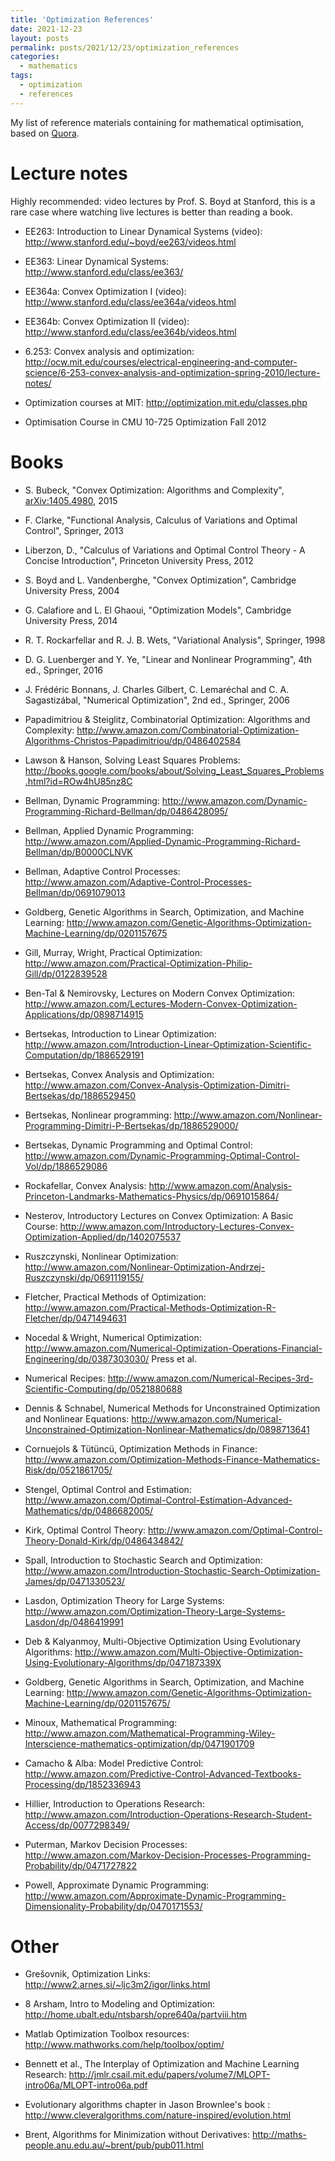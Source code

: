 ```yaml
---
title: 'Optimization References'
date: 2021-12-23
layout: posts
permalink: posts/2021/12/23/optimization_references
categories:
  - mathematics
tags: 
  - optimization
  - references 
---
```


My list of reference materials containing for mathematical optimisation, based on [Quora](https://www.quora.com/What-are-some-good-resources-to-learn-about-optimization).

# Lecture notes

Highly recommended: video lectures by Prof. S. Boyd at Stanford, this is a rare case where watching live lectures is better than reading a book.

* EE263: Introduction to Linear Dynamical Systems (video): http://www.stanford.edu/~boyd/ee263/videos.html

* EE363: Linear Dynamical Systems: http://www.stanford.edu/class/ee363/

* EE364a: Convex Optimization I (video): http://www.stanford.edu/class/ee364a/videos.html

* EE364b: Convex Optimization II (video): http://www.stanford.edu/class/ee364b/videos.html

* 6.253: Convex analysis and optimization: http://ocw.mit.edu/courses/electrical-engineering-and-computer-science/6-253-convex-analysis-and-optimization-spring-2010/lecture-notes/

* Optimization courses at MIT: http://optimization.mit.edu/classes.php

* Optimisation Course in CMU 10-725 Optimization Fall 2012


# Books

* S. Bubeck, "Convex Optimization: Algorithms and Complexity", [arXiv:1405.4980](https://arxiv.org/abs/1405.4980), 2015

* F. Clarke, "Functional Analysis, Calculus of Variations and Optimal Control", Springer, 2013
  
* Liberzon, D., "Calculus of Variations and Optimal Control Theory - A Concise Introduction", Princeton University Press, 2012

* S. Boyd and L. Vandenberghe, "Convex Optimization", Cambridge University Press, 2004

* G. Calafiore and L. El Ghaoui, "Optimization Models", Cambridge University Press, 2014
  
*  R. T. Rockarfellar and R. J. B. Wets, "Variational Analysis", Springer, 1998

* D. G. Luenberger and Y. Ye, "Linear and Nonlinear Programming", 4th ed., Springer, 2016

* J. Frédéric Bonnans, J. Charles Gilbert,  C. Lemaréchal and C. A. Sagastizábal, "Numerical Optimization", 2nd ed., Springer, 2006

* Papadimitriou & Steiglitz, Combinatorial Optimization: Algorithms and Complexity: http://www.amazon.com/Combinatorial-Optimization-Algorithms-Christos-Papadimitriou/dp/0486402584

* Lawson & Hanson, Solving Least Squares Problems: http://books.google.com/books/about/Solving_Least_Squares_Problems.html?id=ROw4hU85nz8C

* Bellman, Dynamic Programming: http://www.amazon.com/Dynamic-Programming-Richard-Bellman/dp/0486428095/

* Bellman, Applied Dynamic Programming: http://www.amazon.com/Applied-Dynamic-Programming-Richard-Bellman/dp/B0000CLNVK

* Bellman, Adaptive Control Processes: http://www.amazon.com/Adaptive-Control-Processes-Bellman/dp/0691079013

* Goldberg, Genetic Algorithms in Search, Optimization, and Machine Learning: http://www.amazon.com/Genetic-Algorithms-Optimization-Machine-Learning/dp/0201157675

* Gill, Murray, Wright, Practical Optimization: http://www.amazon.com/Practical-Optimization-Philip-Gill/dp/0122839528
* Ben-Tal & Nemirovsky, Lectures on Modern Convex Optimization: http://www.amazon.com/Lectures-Modern-Convex-Optimization-Applications/dp/0898714915

* Bertsekas, Introduction to Linear Optimization: http://www.amazon.com/Introduction-Linear-Optimization-Scientific-Computation/dp/1886529191

* Bertsekas, Convex Analysis and Optimization: http://www.amazon.com/Convex-Analysis-Optimization-Dimitri-Bertsekas/dp/1886529450

* Bertsekas, Nonlinear programming: http://www.amazon.com/Nonlinear-Programming-Dimitri-P-Bertsekas/dp/1886529000/

* Bertsekas, Dynamic Programming and Optimal Control: http://www.amazon.com/Dynamic-Programming-Optimal-Control-Vol/dp/1886529086

* Rockafellar, Convex Analysis: http://www.amazon.com/Analysis-Princeton-Landmarks-Mathematics-Physics/dp/0691015864/

* Nesterov, Introductory Lectures on Convex Optimization: A Basic Course: http://www.amazon.com/Introductory-Lectures-Convex-Optimization-Applied/dp/1402075537

* Ruszczynski, Nonlinear Optimization: http://www.amazon.com/Nonlinear-Optimization-Andrzej-Ruszczynski/dp/0691119155/

* Fletcher, Practical Methods of Optimization: http://www.amazon.com/Practical-Methods-Optimization-R-Fletcher/dp/0471494631

* Nocedal & Wright, Numerical Optimization: http://www.amazon.com/Numerical-Optimization-Operations-Financial-Engineering/dp/0387303030/
Press et al.

* Numerical Recipes: http://www.amazon.com/Numerical-Recipes-3rd-Scientific-Computing/dp/0521880688

* Dennis & Schnabel, Numerical Methods for Unconstrained Optimization and Nonlinear Equations: http://www.amazon.com/Numerical-Unconstrained-Optimization-Nonlinear-Mathematics/dp/0898713641

* Cornuejols & Tütüncü, Optimization Methods in Finance:
http://www.amazon.com/Optimization-Methods-Finance-Mathematics-Risk/dp/0521861705/

* Stengel, Optimal Control and Estimation: http://www.amazon.com/Optimal-Control-Estimation-Advanced-Mathematics/dp/0486682005/

* Kirk, Optimal Control Theory: http://www.amazon.com/Optimal-Control-Theory-Donald-Kirk/dp/0486434842/

* Spall, Introduction to Stochastic Search and
Optimization: http://www.amazon.com/Introduction-Stochastic-Search-Optimization-James/dp/0471330523/

* Lasdon, Optimization Theory for Large Systems: http://www.amazon.com/Optimization-Theory-Large-Systems-Lasdon/dp/0486419991

* Deb & Kalyanmoy, Multi-Objective Optimization Using Evolutionary Algorithms: http://www.amazon.com/Multi-Objective-Optimization-Using-Evolutionary-Algorithms/dp/047187339X

* Goldberg, Genetic Algorithms in Search, Optimization, and Machine Learning: http://www.amazon.com/Genetic-Algorithms-Optimization-Machine-Learning/dp/0201157675/

* Minoux, Mathematical Programming: http://www.amazon.com/Mathematical-Programming-Wiley-Interscience-mathematics-optimization/dp/0471901709

* Camacho & Alba: Model Predictive Control: http://www.amazon.com/Predictive-Control-Advanced-Textbooks-Processing/dp/1852336943

* Hillier, Introduction to Operations Research: http://www.amazon.com/Introduction-Operations-Research-Student-Access/dp/0077298349/

* Puterman, Markov Decision Processes: http://www.amazon.com/Markov-Decision-Processes-Programming-Probability/dp/0471727822

* Powell, Approximate Dynamic Programming: http://www.amazon.com/Approximate-Dynamic-Programming-Dimensionality-Probability/dp/0470171553/

# Other

* Grešovnik, Optimization Links: http://www2.arnes.si/~ljc3m2/igor/links.html

* 8 Arsham, Intro to Modeling and Optimization: http://home.ubalt.edu/ntsbarsh/opre640a/partviii.htm

* Matlab Optimization Toolbox resources: http://www.mathworks.com/help/toolbox/optim/

* Bennett et al., The Interplay of Optimization and Machine Learning
Research: http://jmlr.csail.mit.edu/papers/volume7/MLOPT-intro06a/MLOPT-intro06a.pdf

* Evolutionary algorithms chapter in Jason Brownlee's book : http://www.cleveralgorithms.com/nature-inspired/evolution.html

* Brent, Algorithms for Minimization without Derivatives: http://maths-people.anu.edu.au/~brent/pub/pub011.html
